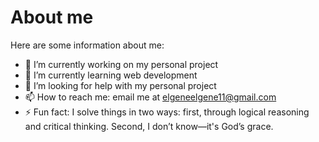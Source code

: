 # About me
Here are some information about me:
- 🔭 I’m currently working on my personal project
- 🌱 I’m currently learning web development
- 🤔 I’m looking for help with my personal project
- 📫 How to reach me: email me at elgeneelgene11@gmail.com
- ⚡ Fun fact: I solve things in two ways: first, through logical reasoning and critical thinking. Second, I don’t know—it's God’s grace.
